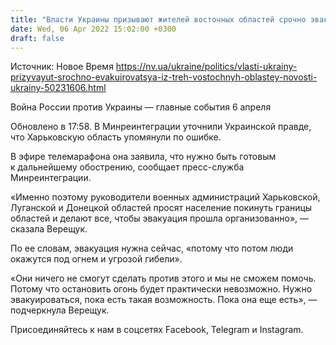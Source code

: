 ```yaml
---
title: "Власти Украины призывают жителей восточных областей срочно эвакуироваться"
date: Wed, 06 Apr 2022 15:02:00 +0300
draft: false
---
```

Источник: Новое Время https://nv.ua/ukraine/politics/vlasti-ukrainy-prizyvayut-srochno-evakuirovatsya-iz-treh-vostochnyh-oblastey-novosti-ukrainy-50231606.html


Война России против Украины — главные события 6 апреля

Обновлено в 17:58. В Минреинтеграции уточнили Украинской правде, что Харьковскую область упомянули по ошибке.

В эфире телемарафона она заявила, что нужно быть готовым к дальнейшему обострению, сообщает пресс-служба Минреинтеграции.

«Именно поэтому руководители военных администраций Харьковской, Луганской и Донецкой областей просят население покинуть границы областей и делают все, чтобы эвакуация прошла организованно», — сказала Верещук.

По ее словам, эвакуация нужна сейчас, «потому что потом люди окажутся под огнем и угрозой гибели».

«Они ничего не смогут сделать против этого и мы не сможем помочь. Потому что остановить огонь будет практически невозможно. Нужно эвакуироваться, пока есть такая возможность. Пока она еще есть», — подчеркнула Верещук.

Присоединяйтесь к нам в соцсетях Facebook, Telegram и Instagram.
